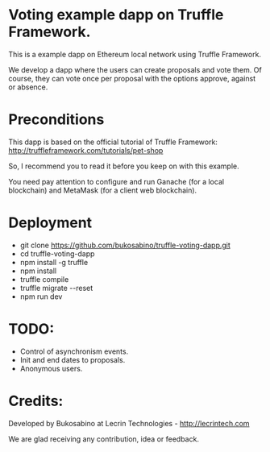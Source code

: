 # Voting example dapp on Truffle Framework.

This is a example dapp on Ethereum local network using Truffle Framework.

We develop a dapp where the users can create proposals and vote them. Of course, they can vote once per proposal with the options approve, against or absence.

# Preconditions

This dapp is based on the official tutorial of Truffle Framework: http://truffleframework.com/tutorials/pet-shop

So, I recommend you to read it before you keep on with this example.

You need pay attention to configure and run Ganache (for a local blockchain) and MetaMask (for a client web blockchain).

# Deployment

* git clone https://github.com/bukosabino/truffle-voting-dapp.git
* cd truffle-voting-dapp
* npm install -g truffle
* npm install
* truffle compile
* truffle migrate --reset
* npm run dev

# TODO:

* Control of asynchronism events.
* Init and end dates to proposals.
* Anonymous users.

# Credits:

Developed by Bukosabino at Lecrin Technologies - http://lecrintech.com

We are glad receiving any contribution, idea or feedback.

